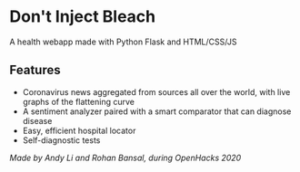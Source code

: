 # Don't Inject Bleach

A health webapp made with Python Flask and HTML/CSS/JS

## Features

- Coronavirus news aggregated from sources all over the world, with live graphs of the flattening curve
- A sentiment analyzer paired with a smart comparator that can diagnose disease
- Easy, efficient hospital locator
- Self-diagnostic tests



*Made by Andy Li and Rohan Bansal, during OpenHacks 2020*
